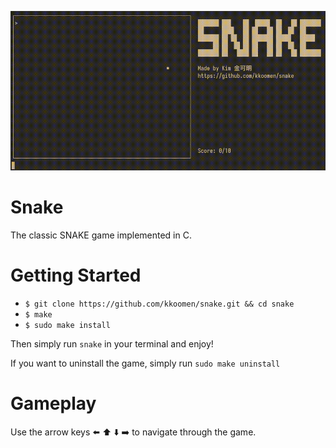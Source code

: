 ![demo](snake-demo.gif?)

# Snake

The classic SNAKE game implemented in C.

# Getting Started

- `$ git clone https://github.com/kkoomen/snake.git && cd snake`
- `$ make`
- `$ sudo make install`

Then simply run `snake` in your terminal and enjoy!

If you want to uninstall the game, simply run `sudo make uninstall`

# Gameplay

Use the arrow keys :arrow_left: :arrow_up: :arrow_down: :arrow_right: to
navigate through the game.
